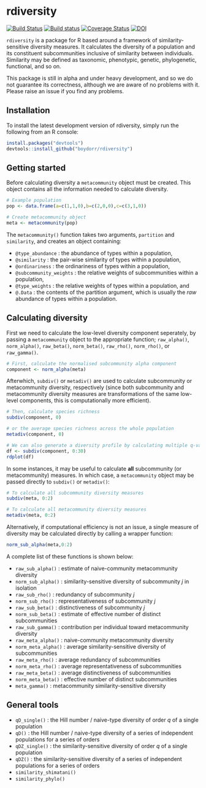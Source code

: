 # rdiversity  

[![Build Status](https://travis-ci.org/boydorr/rdiversity.svg?branch=master)](https://travis-ci.org/boydorr/rdiversity)
[![Build status](https://ci.appveyor.com/api/projects/status/463vspjivh08o9x1?svg=true)](https://ci.appveyor.com/project/mysteryduck/rdiversity)
[![Coverage Status](https://coveralls.io/repos/github/boydorr/rdiversity/badge.svg?branch=master)](https://coveralls.io/github/boydorr/rdiversity?branch=master)
[![DOI](https://zenodo.org/badge/52015898.svg)](https://zenodo.org/badge/latestdoi/52015898)

`rdiversity` is a package for R based around a framework of similarity-sensitive diversity measures. It calculates the diversity of a population and its constituent subcommunities inclusive of similarity between individuals. Similarity may be defined as taxonomic, phenotypic, genetic, phylogenetic, functional, and so on. 

This package is still in alpha and under heavy development, and so we do not guarantee its correctness, although we are aware of no problems with it. Please raise an issue if you find any problems.

## Installation

To install the latest development version of rdiversity, simply run the following from an R console:

```r
install.packages("devtools")
devtools::install_github("boydorr/rdiversity")
```

## Getting started


Before calculating diversity a `metacommunity` object must be created. This object contains all the information needed to calculate diversity.

```r
# Example population
pop <- data.frame(a=c(1,1,0),b=c(2,0,0),c=c(3,1,0))

# Create metacommunity object
meta <- metacommunity(pop)
```

The `metacommunity()` function takes two arguments, `partition` and `similarity`, and creates an object containing:  

* `@type_abundance` : the abundance of types within a population,  
* `@similarity` : the pair-wise similarity of types within a population,  
* `@ordinariness` : the ordinariness of types within a population,  
* `@subcommunity_weights` :  the relative weights of subcommunities within a population,  
* `@type_weights` : the relative weights of types within a population, and  
* `@.Data` : the contents of the partition argument, which is usually the *raw* abundance of types within a population.
    

## Calculating diversity
First we need to calculate the low-level diversity component seperately, by passing a `metacommunity` object to the appropriate function; `raw_alpha()`, `norm_alpha()`, `raw_beta()`, `norm_beta()`, `raw_rho()`, `norm_rho()`, or `raw_gamma()`. 

```r
# First, calculate the normalised subcommunity alpha component
component <- norm_alpha(meta)
```

Afterwhich, `subdiv()` or `metadiv()` are used to calculate subcommunity or metacommunity diversity, respectively (since both subcommunity and metacommunity diversity measures are transformations of the same low-level components, this is computationally more efficient).

```r
# Then, calculate species richness
subdiv(component, 0)

# or the average species richness across the whole population
metadiv(component, 0)

# We can also generate a diversity profile by calculating multiple q-values simultaneously
df <- subdiv(component, 0:30)
rdplot(df)
```

In some instances, it may be useful to calculate **all** subcommunity (or metacommunity) measures. In which case, a `metacommunity` object may be passed directly to `subdiv()` or `metadiv()`:

```r
# To calculate all subcommunity diversity measures
subdiv(meta, 0:2)

# To calculate all metacommunity diversity measures
metadiv(meta, 0:2)
```

Alternatively, if computational efficiency is not an issue, a single measure of diversity may be calculated directly by calling a wrapper function:
```r
norm_sub_alpha(meta,0:2)
```
A complete list of these functions is shown below:

* `raw_sub_alpha()` : estimate of naive-community metacommunity diversity  
* `norm_sub_alpha()` : similarity-sensitive diversity of subcommunity *j* in isolation  
* `raw_sub_rho()` : redundancy of subcommunity *j*  
* `norm_sub_rho()` : representativeness of subcommunity *j*  
* `raw_sub_beta()` : distinctiveness of subcommunity *j*  
* `norm_sub_beta()` : estimate of effective number of distinct subcommunities  
* `raw_sub_gamma()` : contribution per individual toward metacommunity diversity  
* `raw_meta_alpha()` : naive-community metacommunity diversity  
* `norm_meta_alpha()` : average similarity-sensitive diversity of subcommunities  
* `raw_meta_rho()` : average redundancy of subcommunities  
* `norm_meta_rho()` : average representativeness of subcommunities  
* `raw_meta_beta()` : average distinctiveness of subcommunities  
* `norm_meta_beta()` : effective number of distinct subcommunities  
* `meta_gamma()` : metacommunity similarity-sensitive diversity  


## General tools
* `qD_single()` : the Hill number / naive-type diversity of order *q* of a single population  
* `qD()` : the Hill number / naive-type diversity of a series of independent populations for a series of orders  
* `qDZ_single()` : the similarity-sensitive diversity of order *q* of a single population 
* `qDZ()` : the similarity-sensitive diversity of a series of independent populations for a series of orders  
* `similarity_shimatani()`
* `similarity_phylo()`
